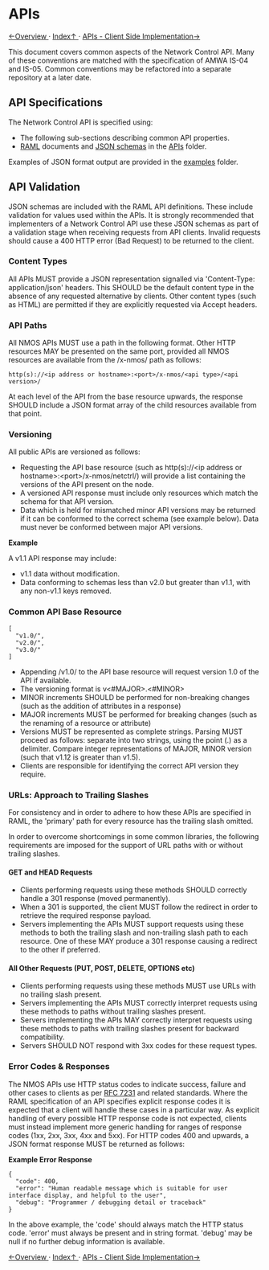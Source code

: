 # APIs

[←Overview ](1.0._Overview.md) · [ Index↑ ](..) · [APIs - Client Side Implementation→](2.1._APIs_-_Client_Side_Implementation.md)



This document covers common aspects of the Network Control API. Many of these conventions are matched with the specification of AMWA IS-04 and IS-05. Common conventions may be refactored into a separate repository at a later date.

## API Specifications

The Network Control API is specified using:
*   The following sub-sections describing common API properties.
*   [RAML](http://raml.org/) documents and [JSON schemas](http://tools.ietf.org/html/draft-zyp-json-schema-04) in the [APIs](../APIs/) folder.

Examples of JSON format output are provided in the [examples](../examples/) folder.

## API Validation

JSON schemas are included with the RAML API definitions. These include validation for values used within the APIs. It is strongly recommended that implementers of a Network Control API use these JSON schemas as part of a validation stage when receiving requests from API clients. Invalid requests should cause a 400 HTTP error (Bad Request) to be returned to the client.

### Content Types

All APIs MUST provide a JSON representation signalled via 'Content-Type: application/json' headers. This SHOULD be the default content type in the absence of any requested alternative by clients. Other content types (such as HTML) are permitted if they are explicitly requested via Accept headers.

### API Paths

All NMOS APIs MUST use a path in the following format. Other HTTP resources MAY be presented on the same port, provided all NMOS resources are available from the /x-nmos/ path as follows:

```
http(s)://<ip address or hostname>:<port>/x-nmos/<api type>/<api version>/
```

At each level of the API from the base resource upwards, the response SHOULD include a JSON format array of the child resources available from that point.

### Versioning

All public APIs are versioned as follows:

*   Requesting the API base resource (such as http(s)://&lt;ip address or hostname&gt;:&lt;port&gt;/x-nmos/netctrl/) will provide a list containing the versions of the API present on the node.
*   A versioned API response must include only resources which match the schema for that API version.
*   Data which is held for mismatched minor API versions may be returned if it can be conformed to the correct schema (see example below). Data must never be conformed between major API versions.

**Example**

A v1.1 API response may include:
*   v1.1 data without modification.
*   Data conforming to schemas less than v2.0 but greater than v1.1, with any non-v1.1 keys removed.

### Common API Base Resource

```
[
  "v1.0/",
  "v2.0/",
  "v3.0/"
]
```

*   Appending /v1.0/ to the API base resource will request version 1.0 of the API if available.
*   The versioning format is v&lt;#MAJOR&gt;.&lt;#MINOR&gt;
*   MINOR increments SHOULD be performed for non-breaking changes (such as the addition of attributes in a response)
*   MAJOR increments MUST be performed for breaking changes (such as the renaming of a resource or attribute)
*   Versions MUST be represented as complete strings. Parsing MUST proceed as follows: separate into two strings, using the point (.) as a delimiter. Compare integer representations of MAJOR, MINOR version (such that v1.12 is greater than v1.5).
*   Clients are responsible for identifying the correct API version they require.

### URLs: Approach to Trailing Slashes

For consistency and in order to adhere to how these APIs are specified in RAML, the 'primary' path for every resource has the trailing slash omitted.

In order to overcome shortcomings in some common libraries, the following requirements are imposed for the support of URL paths with or without trailing slashes.

#### GET and HEAD Requests

* Clients performing requests using these methods SHOULD correctly handle a 301 response (moved permanently).
* When a 301 is supported, the client MUST follow the redirect in order to retrieve the required response payload.
* Servers implementing the APIs MUST support requests using these methods to both the trailing slash and non-trailing slash path to each resource. One of these MAY produce a 301 response causing a redirect to the other if preferred.

#### All Other Requests (PUT, POST, DELETE, OPTIONS etc)

* Clients performing requests using these methods MUST use URLs with no trailing slash present.
* Servers implementing the APIs MUST correctly interpret requests using these methods to paths without trailing slashes present.
* Servers implementing the APIs MAY correctly interpret requests using these methods to paths with trailing slashes present for backward compatibility.
* Servers SHOULD NOT respond with 3xx codes for these request types.

### Error Codes & Responses

The NMOS APIs use HTTP status codes to indicate success, failure and other cases to clients as per [RFC 7231](https://tools.ietf.org/html/rfc7231) and related standards. Where the RAML specification of an API specifies explicit response codes it is expected that a client will handle these cases in a particular way. As explicit handling of every possible HTTP response code is not expected, clients must instead implement more generic handling for ranges of response codes (1xx, 2xx, 3xx, 4xx and 5xx). For HTTP codes 400 and upwards, a JSON format response MUST be returned as follows:

**Example Error Response**
```
{
  "code": 400,
  "error": "Human readable message which is suitable for user interface display, and helpful to the user",
  "debug": "Programmer / debugging detail or traceback"
}
```

In the above example, the 'code' should always match the HTTP status code. 'error' must always be present and in string format. 'debug' may be null if no further debug information is available.

[←Overview ](1.0._Overview.md) · [ Index↑ ](..) · [APIs - Client Side Implementation→](2.1._APIs_-_Client_Side_Implementation.md)
